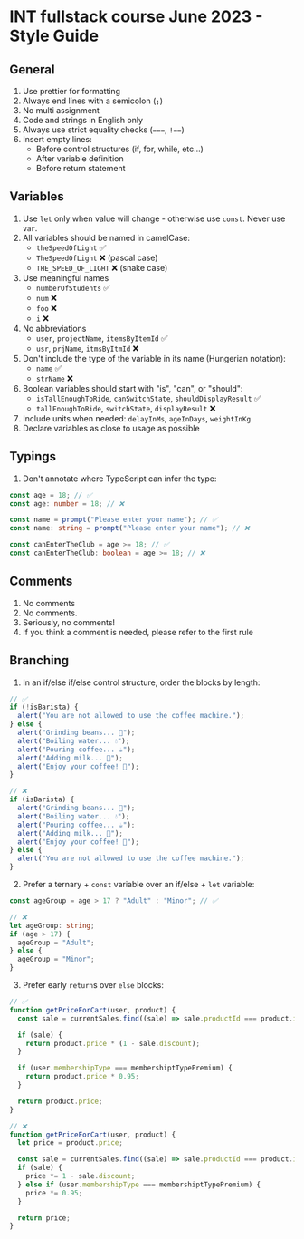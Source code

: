 # INT fullstack course June 2023 - Style Guide

## General

1. Use prettier for formatting
2. Always end lines with a semicolon (`;`)
3. No multi assignment
4. Code and strings in English only
5. Always use strict equality checks (`===`, `!==`)
6. Insert empty lines:
   - Before control structures (if, for, while, etc...)
   - After variable definition
   - Before return statement

## Variables

1. Use `let` only when value will change - otherwise use `const`. Never use `var`.
2. All variables should be named in camelCase:
   - `theSpeedOfLight` ✅
   - `TheSpeedOfLight` ❌ (pascal case)
   - `THE_SPEED_OF_LIGHT` ❌ (snake case)
3. Use meaningful names
   - `numberOfStudents` ✅
   - `num` ❌
   - `foo` ❌
   - `i` ❌
4. No abbreviations
   - `user`, `projectName`, `itemsByItemId` ✅
   - `usr`, `prjName`, `itmsByItmId` ❌
5. Don't include the type of the variable in its name (Hungerian notation):
   - `name` ✅
   - `strName` ❌
6. Boolean variables should start with "is", "can", or "should":
   - `isTallEnoughToRide`, `canSwitchState`, `shouldDisplayResult` ✅
   - `tallEnoughToRide`, `switchState`, `displayResult` ❌
7. Include units when needed: `delayInMs`, `ageInDays`, `weightInKg`
8. Declare variables as close to usage as possible

## Typings

1. Don't annotate where TypeScript can infer the type:

```typescript
const age = 18; // ✅
const age: number = 18; // ❌

const name = prompt("Please enter your name"); // ✅
const name: string = prompt("Please enter your name"); // ❌

const canEnterTheClub = age >= 18; // ✅
const canEnterTheClub: boolean = age >= 18; // ❌
```

## Comments

1. No comments
2. No comments.
3. Seriously, no comments!
4. If you think a comment is needed, please refer to the first rule

## Branching

1. In an if/else if/else control structure, order the blocks by length:

```typescript
// ✅
if (!isBarista) {
  alert("You are not allowed to use the coffee machine.");
} else {
  alert("Grinding beans... 🫘");
  alert("Boiling water... 💧");
  alert("Pouring coffee... ☕");
  alert("Adding milk... 🐄");
  alert("Enjoy your coffee! 🍵");
}

// ❌
if (isBarista) {
  alert("Grinding beans... 🫘");
  alert("Boiling water... 💧");
  alert("Pouring coffee... ☕");
  alert("Adding milk... 🐄");
  alert("Enjoy your coffee! 🍵");
} else {
  alert("You are not allowed to use the coffee machine.");
}
```

2. Prefer a ternary + `const` variable over an if/else + `let` variable:

```typescript
const ageGroup = age > 17 ? "Adult" : "Minor"; // ✅

// ❌
let ageGroup: string;
if (age > 17) {
  ageGroup = "Adult";
} else {
  ageGroup = "Minor";
}
```

3. Prefer early `return`s over `else` blocks:

```typescript
// ✅
function getPriceForCart(user, product) {
  const sale = currentSales.find((sale) => sale.productId === product.id);

  if (sale) {
    return product.price * (1 - sale.discount);
  }

  if (user.membershipType === membershiptTypePremium) {
    return product.price * 0.95;
  }

  return product.price;
}

// ❌
function getPriceForCart(user, product) {
  let price = product.price;

  const sale = currentSales.find((sale) => sale.productId === product.id);
  if (sale) {
    price *= 1 - sale.discount;
  } else if (user.membershipType === membershiptTypePremium) {
    price *= 0.95;
  }

  return price;
}
```

